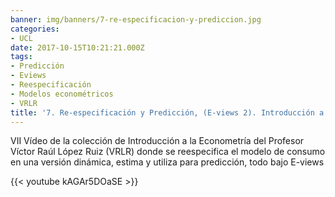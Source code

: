```yaml
---
banner: img/banners/7-re-especificacion-y-prediccion.jpg
categories:
- UCL
date: 2017-10-15T10:21:21.000Z
tags:
- Predicción
- Eviews
- Reespecificación
- Modelos econométricos
- VRLR
title: '7. Re-especificación y Predicción, (E-views 2). Introducción a la Econometría VII (VRLR)'
---
```


VII Vídeo de la colección de Introducción a la Econometría del Profesor Víctor Raúl López Ruiz (VRLR) donde se reespecifica el modelo de consumo en una versión dinámica, estima y utiliza para predicción, todo bajo E-views

{{< youtube kAGAr5DOaSE >}}
